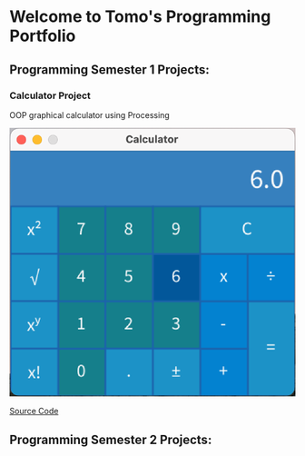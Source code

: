 # Welcome to Tomo's Programming Portfolio

## Programming Semester 1 Projects:

### Calculator Project

OOP graphical calculator using Processing

![Calculator](https://raw.githubusercontent.com/TomoCroissant/programmingPortfolioSATO/ddc537dd9e418562e80750aebc4774d90b163533/images/calc1.png)

[Source Code](https://github.com/TomoCroissant/programmingPortfolioSATO/tree/gh-pages/src/calculator)

## Programming Semester 2 Projects:
